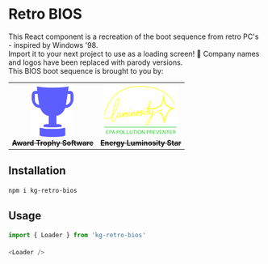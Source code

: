 # Retro BIOS

This React component is a recreation of the boot sequence from retro PC's - inspired by Windows '98. <br />
Import it to your next project to use as a loading screen! 🤗
Company names and logos have been replaced with parody versions. <br /> 
This BIOS boot sequence is brought to you by:

<table style="border-collapse: collapse; border: none;">
  <tr>
    <td align="center" style="border: none; vertical-align: bottom">
      <img src="https://github.com/gina-kong/retro-pc-boot-sequence/blob/2ac655d78695e8025d6dff3e6bddd2c8ce3030eb/src/assets/trophy.png" height="100" />
      <br><b><s>Award<s> Trophy Software</b>
    </td>
    <td align="center" style="border: none; vertical-align: bottom">
      <img src="https://github.com/gina-kong/retro-pc-boot-sequence/blob/2ac655d78695e8025d6dff3e6bddd2c8ce3030eb/src/assets/luminosity.png" width="150" />
      <br><b><s>Energy<s> Luminosity Star</b>
    </td>
  </tr>
</table>


## Installation
```bash
npm i kg-retro-bios
```

## Usage
```js
import { Loader } from 'kg-retro-bios'

<Loader />
```
